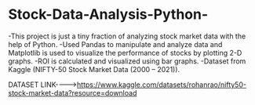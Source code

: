 # Stock-Data-Analysis-Python-
-This project is just a tiny fraction of analyzing stock market data with the help of Python. 
-Used Pandas to manipulate and analyze data and Matplotlib is used to visualize the performance of stocks by plotting 2-D graphs. 
-ROI is calculated and visualized using bar graphs. 
-Dataset from Kaggle (NIFTY-50 Stock Market Data (2000 – 2021)).


DATASET LINK---->https://www.kaggle.com/datasets/rohanrao/nifty50-stock-market-data?resource=download

